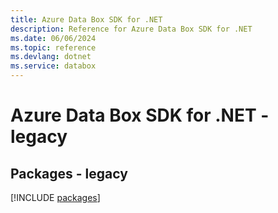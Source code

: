 ```yaml
---
title: Azure Data Box SDK for .NET
description: Reference for Azure Data Box SDK for .NET
ms.date: 06/06/2024
ms.topic: reference
ms.devlang: dotnet
ms.service: databox
---
```

# Azure Data Box SDK for .NET - legacy
## Packages - legacy
[!INCLUDE [packages](data-box-index.md)]